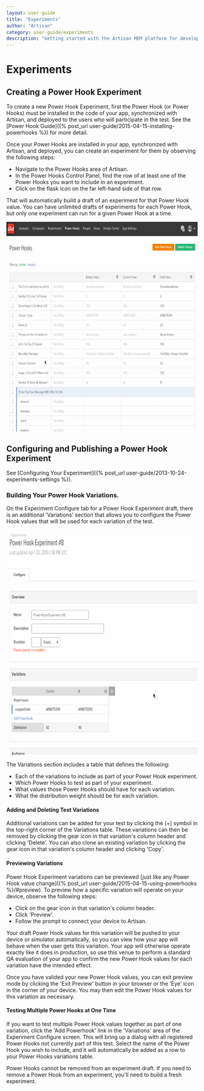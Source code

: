 ```yaml
---
layout: user-guide
title: "Experiments"
author: "Artisan"
category: user-guide/experiments
description: "Getting started with the Artisan MEM platform for developers."
---
```

# Experiments

## Creating a Power Hook Experiment

To create a new Power Hook Experiment, first the Power Hook (or Power Hooks) must be installed in the code of your app, synchronized with Artisan, and deployed to the users who will participate in the test.  See the [Power Hook Guide]({% post_url user-guide/2015-04-15-installing-powerhooks %}) for more detail.

Once your Power Hooks are installed in your app, synchronized with Artisan, and deployed, you can create an experiment for them by observing the following steps:

* Navigate to the Power Hooks area of Artisan.
* In the Power Hooks Control Panel, find the row of at least one of the Power Hooks you want to include in an experiment.
* Click on the flask icon on the far left-hand side of that row.

That will automatically build a draft of an experiment for that Power Hook value.  You can have unlimited drafts of experiments for each Power Hook, but only one experiment can run for a given Power Hook at a time.

<img src="/images/screens/powerhooks-ab-test-1163x810.gif" height="550" width="800" class="border-full" alt="Building a Power Hook experiment." />

## Configuring and Publishing a Power Hook Experiment

See [Configuring Your Experiment]({% post_url user-guide/2013-10-24-experiments-settings %}).

### Building Your Power Hook Variations.

On the Experiment Configure tab for a Power Hook Experiment draft, there is an additional 'Variations' section that allows you to configure the Power Hook values that will be used for each variation of the test.

<img src="/images/screens/experiment-powerhook-build-1005x740.gif" height="590" width="800" class="border-full" alt="Updating the variations of a Power Hook experiment." />

The Variations section includes a table that defines the following:

* Each of the variations to include as part of your Power Hook experiment.
* Which Power Hooks to test as part of your experiment.
* What values those Power Hooks should have for each variation.
* What the distribution weight should be for each variation.

#### Adding and Deleting Test Variations

Additional variations can be added for your test by clicking the (+) symbol in the top-right corner of the Variations table.  These variations can then be removed by clicking the gear icon in that variation's column header and clicking 'Delete'.  You can also clone an existing variation by clicking the gear icon in that variation's column header and clicking 'Copy'.

#### Previewing Variations

Power Hook Experiment variations can be previewed [just like any Power Hook value change]({% post_url user-guide/2015-04-15-using-powerhooks %}/#preview).  To preview how a specific variation will operate on your device, observe the following steps:

* Click on the gear icon in that variation's column header.
* Click 'Preview'.
* Follow the prompt to connect your device to Artisan.

Your draft Power Hook values for this variation will be pushed to your device or simulator automatically, so you can view how your app will behave when the user gets this variation.  Your app will otherwise operate exactly like it does in production, so use this venue to perform a standard QA evaluation of your app to confirm the new Power Hook values for each variation have the intended effect.

Once you have valided your new Power Hook values, you can exit preview mode by clicking the 'Exit Preview' button in your browser or the 'Eye' icon in the corner of your device.  You may then edit the Power Hook values for this variation as necessary.

#### Testing Multiple Power Hooks at One Time

If you want to test multiple Power Hook values together as part of one variation, click the 'Add Powerhook' link in the 'Variations' area of the Experiment Configure screen.  This will bring up a dialog with all registered Power Hooks not currently part of this test.  Select the name of the Power Hook you wish to include, and it will automatically be added as a row to your Power Hooks variations table.

<div class="note note-hint">
  <p>Power Hooks cannot be removed from an experiment draft.  If you need to remove a Power Hook from an experiment, you'll need to build a fresh experiment.</p>
</div>


